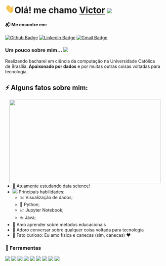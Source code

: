 <h1> <img src="https://raw.githubusercontent.com/ABSphreak/ABSphreak/master/gifs/Hi.gif" width="30px">Olá! me chamo <a href="https://github.com/VictorDMe">Victor</a> <img src="https://emojis.slackmojis.com/emojis/images/1531849430/4246/blob-sunglasses.gif?1531849430" width="30px"></h1>
</h1>

#### 📬 Me encontre em:
[![Github Badge](https://img.shields.io/badge/GitHub-100000?style=for-the-badge&logo=github&logoColor=white)](https://github.com/VictorDMe) 
[![Linkedin Badge](https://img.shields.io/badge/LinkedIn-0077B5?style=for-the-badge&logo=linkedin&logoColor=white)](https://www.linkedin.com/in/victor-menezes-na/)
[![Gmail Badge](https://img.shields.io/badge/Gmail-D14836?style=for-the-badge&logo=gmail&logoColor=white)](mailto:victormenezesna@gmail.com)



### Um pouco sobre mim...  <img src="https://media.giphy.com/media/VgCDAzcKvsR6OM0uWg/giphy.gif" width="50"> 
Realizando bacharel em ciência da computação na Universidade Católica de Brasília. **Apaixonado por dados** e por muitas outras coisas voltadas para tecnologia. 




## ⚡️ Alguns fatos sobre mim:
<img width="490" height="270" src="https://www.utica.edu/student-blogs/wp-content/uploads/2014/03/dexter.gif" align=right>

- 🌱 Atuamente estudando data science!
- <img src="https://media.giphy.com/media/WUlplcMpOCEmTGBtBW/giphy.gif" width="15">  Principais habilidades:
  - 📊 Visualização de dados;
  - 🐍 Python;
  - 📈 Jupyter Notebook;
  - ☕ Java;
- 📝 Amo aprender sobre metódos educacionais
- 💬 Adoro conversar sobre qualquer coisa voltada para tecnologia
- 🎉 Fato curioso: Eu amo física e canecas (sim, canecas) ❤️


### 🚀 Ferramentas
<p>
<img src="https://img.shields.io/badge/Python-3776AB?style=for-the-badge&logo=python&logoColor=white"/>
<img src="https://img.shields.io/badge/Pandas-2C2D72?style=for-the-badge&logo=pandas&logoColor=white"/>
<img src="https://img.shields.io/badge/Numpy-777BB4?style=for-the-badge&logo=numpy&logoColor=white"/>
<img src="https://img.shields.io/badge/scikit_learn-F7931E?style=for-the-badge&logo=scikit-learn&logoColor=white"/>
<img src="https://img.shields.io/badge/Java-ED8B00?style=for-the-badge&logo=java&logoColor=white"/>
<img src="https://img.shields.io/badge/C-00599C?style=for-the-badge&logo=c&logoColor=white"/>
<img src="https://img.shields.io/badge/MySQL-005C84?style=for-the-badge&logo=mysql&logoColor=white"/>
<img src="https://img.shields.io/badge/Jupyter-F37626.svg?&style=for-the-badge&logo=Jupyter&logoColor=white"/>
<img src="https://img.shields.io/badge/Visual_Studio_Code-0078D4?style=for-the-badge&logo=visual%20studio%20code&logoColor=white"/>
</p>
